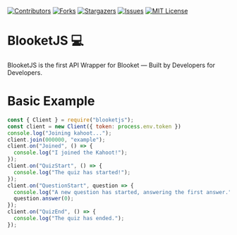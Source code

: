 [![Contributors][contributors-shield]][contributors-url]
[![Forks][forks-shield]][forks-url]
[![Stargazers][stars-shield]][stars-url]
[![Issues][issues-shield]][issues-url]
[![MIT License][license-shield]][license-url]

# BlooketJS 💻
BlooketJS is the first API Wrapper for Blooket — Built by Developers for Developers.

# Basic Example
```js
const { Client } = require("blooketjs");
const client = new Client({ token: process.env.token })
console.log("Joining kahoot...");
client.join(000000, "example");
client.on("Joined", () => {
  console.log("I joined the Kahoot!");
});
client.on("QuizStart", () => {
  console.log("The quiz has started!");
});
client.on("QuestionStart", question => {
  console.log("A new question has started, answering the first answer.");
  question.answer(0);
});
client.on("QuizEnd", () => {
  console.log("The quiz has ended.");
});
```

[contributors-shield]: https://img.shields.io/github/contributors/Blooket-API/BlooketJS.svg?style=for-the-badge
[contributors-url]: https://github.com/Blooket-API/BlooketJS/graphs/contributors
[forks-shield]: https://img.shields.io/github/forks/Blooket-API/BlooketJS.svg?style=for-the-badge
[forks-url]: https://github.com/Blooket-API/BlooketJS/network/members
[stars-shield]: https://img.shields.io/github/stars/Blooket-API/BlooketJS.svg?style=for-the-badge
[stars-url]: https://github.com/Blooket-API/BlooketJS/stargazers
[issues-shield]: https://img.shields.io/github/issues/Blooket-API/BlooketJS.svg?style=for-the-badge
[issues-url]: https://github.com/Blooket-API/BlooketJS/issues
[license-shield]: https://img.shields.io/github/license/Blooket-API/BlooketJS.svg?style=for-the-badge
[license-url]: https://github.com/Blooket-API/BlooketJS/blob/master/LICENSE.txt
